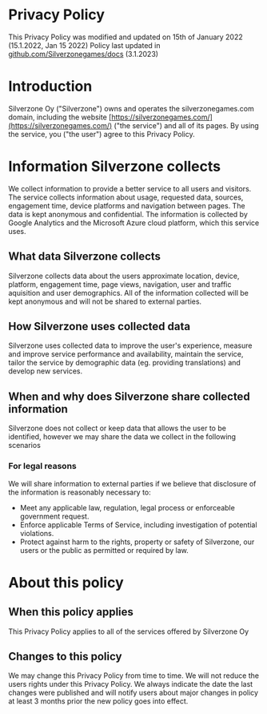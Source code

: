 # Privacy Policy
This Privacy Policy was modified and updated on 15th of January 2022
(15.1.2022, Jan 15 2022)
Policy last updated in [github.com/Silverzonegames/docs](https://github.com/Silverzonegames/docs) (3.1.2023)

# Introduction
Silverzone Oy ("Silverzone") owns and operates the silverzonegames.com domain,
including the website [https://silverzonegames.com/](https://silverzonegames.com/) ("the service") and all of its pages.
By using the service, you ("the user") agree to this Privacy Policy.


# Information Silverzone collects
We collect information to provide a better service to all users and visitors.
The service collects information about usage, requested data, sources, engagement time,
device platforms and navigation between pages.
The data is kept anonymous and confidential.
The information is collected by Google Analytics and the
Microsoft Azure cloud platform, which this service uses.


## What data Silverzone collects
Silverzone collects data about the users approximate location, device, platform,
engagement time, page views, navigation, user and traffic aquisition and user demographics.
All of the information collected will be kept anonymous and will not be shared to external parties.


## How Silverzone uses collected data
Silverzone uses collected data to improve the user's experience, measure and improve service
performance and availability, maintain the service, tailor the service by demographic data
(eg. providing translations) and develop new services.


## When and why does Silverzone share collected information
Silverzone does not collect or keep data that allows the user to be identified, however we
may share the data we collect in the following scenarios

### For legal reasons

We will share information to external parties if we believe that disclosure of the
information is reasonably necessary to:
- Meet any applicable law, regulation, legal process or enforceable government request.
- Enforce applicable Terms of Service, including investigation of potential violations.
- Protect against harm to the rights, property or safety of Silverzone, our users
or the public as permitted or required by law.

# About this policy

## When this policy applies
This Privacy Policy applies to all of the services offered by
Silverzone Oy

## Changes to this policy
We may change this Privacy Policy from time to time. We will not reduce the users rights under
this Privacy Policy. We always indicate the date the last changes were published and will
notify users about major changes in policy at least 3 months prior the new policy goes into
effect.

